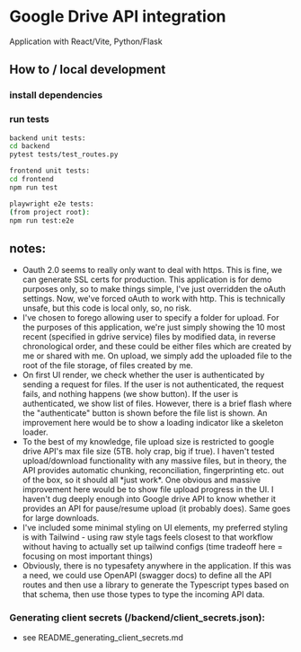 # Google Drive API integration
Application with React/Vite, Python/Flask

## How to / local development

### install dependencies

### run tests

```bash
backend unit tests:
cd backend
pytest tests/test_routes.py
```

```bash
frontend unit tests:
cd frontend
npm run test
```

```bash
playwright e2e tests:
(from project root):
npm run test:e2e
```

## notes:

<ul>
    <li>
        Oauth 2.0 seems to really only want to deal with https. This is fine, we can generate SSL certs for production.
        This application is for demo purposes only, so to make things simple, I've just overridden the oAuth settings.
        Now, we've forced oAuth to work with http. This is technically unsafe, but this code is local only, so, no risk.
    </li>
    <li>
        I've chosen to forego allowing user to specify a folder for upload. For the purposes of this application, we're
        just simply showing the 10 most recent (specified in gdrive service) files by modified data, in reverse
        chronological order, and these could be either files which are created by me or shared with me. On upload, we
        simply add the uploaded file to the root of the file storage, of files created by me.
    </li>
    <li>
        On first UI render, we check whether the user is authenticated by sending a request for files. If the user is not authenticated,
        the request fails, and nothing happens (we show button). If the user is authenticated, we show list of files. However, there is a
        brief flash where the "authenticate" button is shown before the file list is shown. An improvement here would be to show
        a loading indicator like a skeleton loader.
    </li>
    <li>
        To the best of my knowledge, file upload size is restricted to google drive API's max file size (5TB. holy crap, big if true).
        I haven't tested upload/download functionality with any massive files, but in theory, the API provides automatic chunking, reconciliation,
        fingerprinting etc. out of the box, so it should all *just work*.
        One obvious and massive improvement here would be to show file upload progress in the UI. I haven't dug deeply enough into Google drive
        API to know whether it provides an API for pause/resume upload (it probably does). Same goes for large downloads.
    </li>
    <li>
        I've included some minimal styling on UI elements, my preferred styling is with Tailwind - using raw
        style tags feels closest to that workflow without having to actually set up tailwind configs
        (time tradeoff here = focusing on most important things)
    </li>
    <li>
        Obviously, there is no typesafety anywhere in the application. If this was a need, we could use OpenAPI (swagger docs) to define all the
        API routes and then use a library to generate the Typescript types based on that schema, then use those types to type the incoming API data.
    </li>
</ul>

### Generating client secrets (/backend/client_secrets.json):
- see README_generating_client_secrets.md